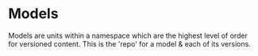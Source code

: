 # Models

Models are units within a namespace which are the highest level of order for versioned content. This is the 'repo' for a model & each of its versions.
